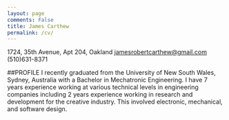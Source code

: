 ```yaml
---
layout: page
comments: False
title: James Carthew
permalink: /cv/
---
```

1724, 35th Avenue, Apt 204, Oakland
jamesrobertcarthew@gmail.com
(510)631-8371


##PROFILE
I recently graduated from the University of New South Wales, Sydney, Australia with a Bachelor in Mechatronic Engineering. I have 7 years experience working at various technical levels in engineering companies including 2 years experience working in research and development for the creative industry. This involved electronic, mechanical, and software design.
